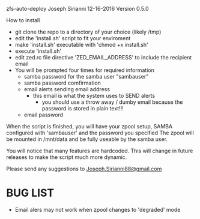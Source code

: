 zfs-auto-deploy
Joseph Sirianni
12-16-2016
Version 0.5.0



How to install
  - git clone the repo to a directory of your choice (likely /tmp)
  - edit the 'install.sh' script to fit your enviroment
  - make 'install.sh' executable with 'chmod +x install.sh'
  - execute 'install.sh'
  - edit zed.rc file directive 'ZED_EMAIL_ADDRESS' to include the recipient email
  - You will be prompted four times for required information
      - samba password for the samba user "sambauser"
      - samba password comfirmation
      - email alerts sending email address
          - this email is what the system uses to SEND alerts
              - you should use a throw away / dumby email because the password is stored in plain text!!!
      - email password
   

 When the script is finished, you will have your zpool setup, SAMBA configured with 'sambauser' and the password you specified
 The zpool will be mounted in /mnt/data and be fully useable by the samba user.

 You will notice that many features are hardcoded. This will change in future releases to make the script much more dynamic.

 Please send any suggestions to Joseph.Sirianni88@gmail.com


 # BUG LIST #
  - Email alers may not work when zpool changes to 'degraded' mode
